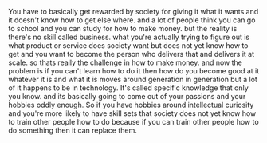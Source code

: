 You have to basically get rewarded by society for giving it what it wants and it doesn't know how to get else where. and a lot of people think you can go to school and you can study for how to make money. but the reality is there's no skill called business. what you're actually trying to figure out is what product or service does society want but does not yet know how to get and you want to become the person who delivers that and delivers it at scale. so thats really the challenge in how to make money. and now the problem is if you can't learn how to do it then how do you become good at it whatever it is and what it is moves around generation in generation but a lot of it happens to be in technology. It's called specific knowledge that only you know. and its basically going to come out of your passions and your hobbies oddly enough. So if you have hobbies around intellectual curiosity and you're more likely to have skill sets that society does not yet know how to train other people how to do because if you can train other people how to do something then it can replace them.
